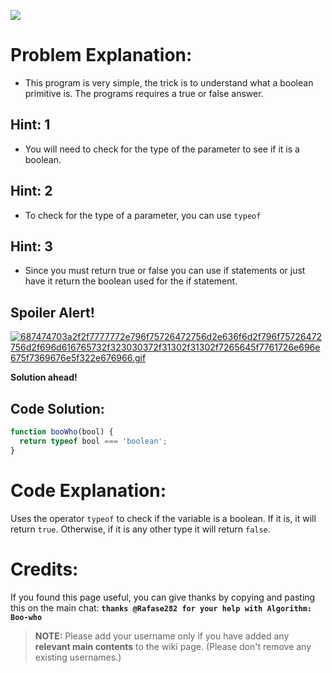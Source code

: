 ![](http://i.imgur.com/CgROCEF.jpg)

# Problem Explanation:
- This program is very simple, the trick is to understand what a boolean primitive is. The programs requires a true or false answer.

## Hint: 1
- You will need to check for the type of the parameter to see if it is a boolean.

## Hint: 2
- To check for the type of a parameter, you can use `typeof`

## Hint: 3
- Since you must return true or false you can use if statements or just have it return the boolean used for the if statement.

## Spoiler Alert!
[![687474703a2f2f7777772e796f75726472756d2e636f6d2f796f75726472756d2f696d616765732f323030372f31302f31302f7265645f7761726e696e675f7369676e5f322e676966.gif](https://files.gitter.im/FreeCodeCamp/Wiki/nlOm/thumb/687474703a2f2f7777772e796f75726472756d2e636f6d2f796f75726472756d2f696d616765732f323030372f31302f31302f7265645f7761726e696e675f7369676e5f322e676966.gif)](https://files.gitter.im/FreeCodeCamp/Wiki/nlOm/687474703a2f2f7777772e796f75726472756d2e636f6d2f796f75726472756d2f696d616765732f323030372f31302f31302f7265645f7761726e696e675f7369676e5f322e676966.gif)

**Solution ahead!**

## Code Solution:

```js
function booWho(bool) {
  return typeof bool === 'boolean';
}
```

# Code Explanation:

Uses the operator `typeof` to check if the variable is a boolean.
If it is, it will return `true`. Otherwise, if it is any other type it will return `false`.

# Credits:
If you found this page useful, you can give thanks by copying and pasting this on the main chat:  **`thanks @Rafase282 for your help with Algorithm: Boo-who`**

> **NOTE:** Please add your username only if you have added any **relevant main contents** to the wiki page. (Please don't remove any existing usernames.)
